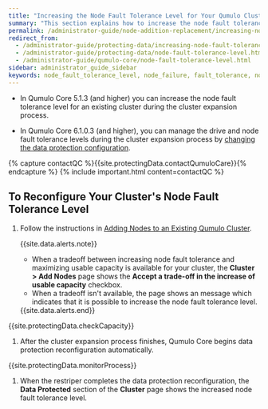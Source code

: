 ```yaml
---
title: "Increasing the Node Fault Tolerance Level for Your Qumulo Cluster during Node-Add Operations"
summary: "This section explains how to increase the node fault tolerance level for your Qumulo cluster during node-add operations."
permalink: /administrator-guide/node-addition-replacement/increasing-node-fault-tolerance-level.html
redirect_from:
  - /administrator-guide/protecting-data/increasing-node-fault-tolerance-level.html
  - /administrator-guide/protecting-data/node-fault-tolerance-level.html
  - /administrator-guide/qumulo-core/node-fault-tolerance-level.html
sidebar: administrator_guide_sidebar
keywords: node_fault_tolerance_level, node_failure, fault_tolerance, node_add, node-add, cluster_expansion, expand, reconfiguration
---
```


* In Qumulo Core 5.1.3 (and higher) you can increase the node fault tolerance level for an existing cluster during the cluster expansion process.

* In Qumulo Core 6.1.0.3 (and higher), you can manage the drive and node fault tolerance levels during the cluster expansion process by [changing the data protection configuration](adding-nodes-adaptive-data-protection.html).

{% capture contactQC %}{{site.protectingData.contactQumuloCare}}{% endcapture %}
{% include important.html content=contactQC %}


## To Reconfigure Your Cluster's Node Fault Tolerance Level
1. Follow the instructions in [Adding Nodes to an Existing Qumulo Cluster](adding-nodes-existing-cluster.html).

   {{site.data.alerts.note}}
   <ul>
     <li>When a tradeoff between increasing node fault tolerance and maximizing usable capacity is available for your cluster, the <strong>Cluster &gt; Add Nodes</strong> page shows the <strong>Accept a trade-off in the increase of usable capacity</strong> checkbox.</li>
     <li>When a tradeoff isn't available, the page shows an message which indicates that it is possible to increase the node fault tolerance level.</li>
   </ul>
   {{site.data.alerts.end}}

{{site.protectingData.checkCapacity}}

1. After the cluster expansion process finishes, Qumulo Core begins data protection reconfiguration automatically.

{{site.protectingData.monitorProcess}}

1. When the restriper completes the data protection reconfiguration, the **Data Protected** section of the **Cluster** page shows the increased node fault tolerance level.
